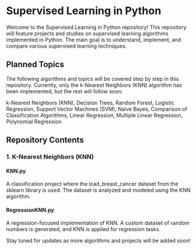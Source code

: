 # Supervised Learning in Python
Welcome to the Supervised Learning in Python repository! This repository will feature projects and studies on supervised learning algorithms implemented in Python. The main goal is to understand, implement, and compare various supervised learning techniques.

## Planned Topics
The following algorithms and topics will be covered step by step in this repository. Currently, only the k-Nearest Neighbors (KNN) algorithm has been implemented, but the rest will follow soon:

k-Nearest Neighbors (KNN),
Decision Trees,
Random Forest,
Logistic Regression,
Support Vector Machines (SVM),
Naive Bayes,
Comparison of Classification Algorithms,
Linear Regression,
Multiple Linear Regression,
Polynomial Regression

## Repository Contents
### 1. K-Nearest Neighbors (KNN)

#### KNN.py
A classification project where the load_breast_cancer dataset from the sklearn library is used. The dataset is analyzed and modeled using the KNN algorithm.

#### RegressionKNN.py
A regression-focused implementation of KNN. A custom dataset of random numbers is generated, and KNN is applied for regression tasks.

Stay tuned for updates as more algorithms and projects will be added soon!
